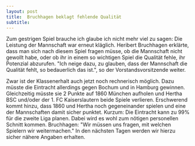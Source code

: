 ```yaml
---
layout: post
title:  Bruchhagen beklagt fehlende Qualität
subtitle:  
---
```


Zum gestrigen Spiel brauche ich glaube ich nicht mehr viel zu sagen: Die Leistung der Mannschaft war erneut kläglich. Heribert Bruchhagen erklärte, dass man sich nach diesem Spiel fragen müsse, ob die Mannschaft nicht gewollt habe, oder ob ihr in einem so wichtigen Spiel die Qualität fehle, ihr Potenzial abzurufen. "Ich neige dazu, zu glauben, dass der Mannschaft die Qualität fehlt, so bedauerlich das ist.", so der Vorstandsvorsitzende weiter.

Zwar ist der Klassenerhalt auch jetzt noch rechnerisch möglich. Dazu müsste die Eintracht allerdings gegen Bochum und in Hamburg gewinnen. Gleichzeitig müsste sie 2 Punkte auf 1860 München aufholen und Hertha BSC und/oder der 1. FC Kaiserslautern beide Spiele verlieren. Erschwerend kommt hinzu, dass 1860 und Hertha noch gegeneinander spielen und eine der Mannschaften damit sicher punktet. Kurzum: Die Eintracht kann zu 99% für die zweite Liga planen. Dabei wird es wohl zum nötigen personellen Schnitt kommen. Bruchhagen: "Wir müssen uns fragen, mit welchen Spielern wir weitermachen." In den nächsten Tagen werden wir hierzu sicher nähere Angaben erhalten.

